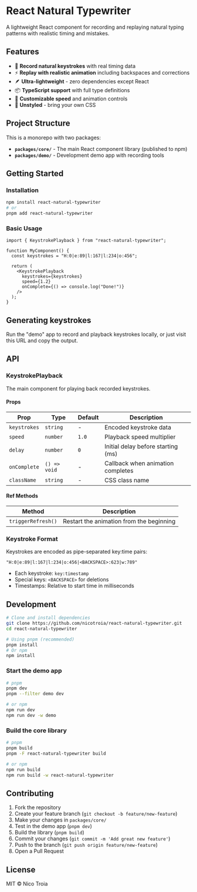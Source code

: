 # React Natural Typewriter

A lightweight React component for recording and replaying natural typing patterns with realistic timing and mistakes.

## Features

- 🎯 **Record natural keystrokes** with real timing data
- ⚡ **Replay with realistic animation** including backspaces and corrections
- 🪶 **Ultra-lightweight** - zero dependencies except React
- 📦 **TypeScript support** with full type definitions
- 🔧 **Customizable speed** and animation controls
- 🎨 **Unstyled** - bring your own CSS

## Project Structure

This is a monorepo with two packages:

- **`packages/core/`** - The main React component library (published to npm)
- **`packages/demo/`** - Development demo app with recording tools

## Getting Started

### Installation

```bash
npm install react-natural-typewriter
# or
pnpm add react-natural-typewriter
```

### Basic Usage

```tsx
import { KeystrokePlayback } from "react-natural-typewriter";

function MyComponent() {
  const keystrokes = "H:0|e:89|l:167|l:234|o:456";

  return (
    <KeystrokePlayback
      keystrokes={keystrokes}
      speed={1.2}
      onComplete={() => console.log("Done!")}
    />
  );
}
```

## Generating keystrokes

Run the "demo" app to record and playback keystrokes locally, or just visit this URL and copy the output.

## API

### KeystrokePlayback

The main component for playing back recorded keystrokes.

#### Props

| Prop         | Type         | Default | Description                        |
| ------------ | ------------ | ------- | ---------------------------------- |
| `keystrokes` | `string`     | -       | Encoded keystroke data             |
| `speed`      | `number`     | `1.0`   | Playback speed multiplier          |
| `delay`      | `number`     | `0`     | Initial delay before starting (ms) |
| `onComplete` | `() => void` | -       | Callback when animation completes  |
| `className`  | `string`     | -       | CSS class name                     |

#### Ref Methods

| Method             | Description                              |
| ------------------ | ---------------------------------------- |
| `triggerRefresh()` | Restart the animation from the beginning |

### Keystroke Format

Keystrokes are encoded as pipe-separated key:time pairs:

```
"H:0|e:89|l:167|l:234|o:456|<BACKSPACE>:623|w:789"
```

- Each keystroke: `key:timestamp`
- Special keys: `<BACKSPACE>` for deletions
- Timestamps: Relative to start time in milliseconds

## Development

```bash
# Clone and install dependencies
git clone https://github.com/nicotroia/react-natural-typewriter.git
cd react-natural-typewriter

# Using pnpm (recommended)
pnpm install
# Or npm
npm install
```

### Start the demo app

```bash
# pnpm
pnpm dev
pnpm --filter demo dev

# or npm
npm run dev
npm run dev -w demo
```

### Build the core library

```bash
# pnpm
pnpm build
pnpm -F react-natural-typewriter build

# or npm
npm run build
npm run build -w react-natural-typewriter
```

## Contributing

1. Fork the repository
2. Create your feature branch (`git checkout -b feature/new-feature`)
3. Make your changes in `packages/core/`
4. Test in the demo app (`pnpm dev`)
5. Build the library (`pnpm build`)
6. Commit your changes (`git commit -m 'Add great new feature'`)
7. Push to the branch (`git push origin feature/new-feature`)
8. Open a Pull Request

## License

MIT © Nico Troia
